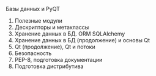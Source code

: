 Базы данных и PyQT

1. Полезные модули
2. Дескрипторы и метаклассы
3. Хранение данных в БД. ORM SQLAlchemy
4. Хранение данных в БД (продолжение) и основы Qt
5. Qt (продолжение), Qt и потоки
6. Безопасность
7. PEP-8, подготовка документации
8. Подготовка дистрибутива
